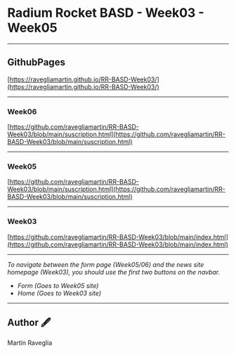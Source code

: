 # Radium Rocket BASD - Week03 - Week05
---
## GithubPages
[https://ravegliamartin.github.io/RR-BASD-Week03/](https://ravegliamartin.github.io/RR-BASD-Week03/)

---

### Week06
[https://github.com/ravegliamartin/RR-BASD-Week03/blob/main/suscription.html](https://github.com/ravegliamartin/RR-BASD-Week03/blob/main/suscription.html)

---

### Week05
[https://github.com/ravegliamartin/RR-BASD-Week03/blob/main/suscription.html](https://github.com/ravegliamartin/RR-BASD-Week03/blob/main/suscription.html)

---

### Week03
[https://github.com/ravegliamartin/RR-BASD-Week03/blob/main/index.html](https://github.com/ravegliamartin/RR-BASD-Week03/blob/main/index.html)

---

_To navigate between the form page (Week05/06) and the news site homepage (Week03), you should use the first two buttons on the navbar._
* _Form (Goes to Week05 site)_
* _Home (Goes to Week03 site)_

---

## Author 🖋️

Martín Raveglia
